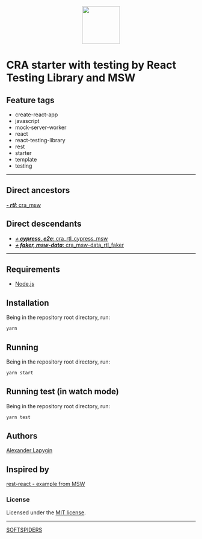 <div align="center">
    <a href="https://github.com/softspiders/softspiders">
      <img src="https://avatars.githubusercontent.com/u/47006425?v=4"width="100" height="100"/>
    </a>
</div>

# CRA starter with testing by React Testing Library and MSW

## Feature tags

- create-react-app
- javascript
- mock-server-worker
- react
- react-testing-library
- rest
- starter
- template
- testing

---

## Direct ancestors

[***- rtl***: cra_msw](https://github.com/AlexanderLapygin/cra_msw)

## Direct descendants

- [***+ cypress, e2e***: cra_rtl_cypress_msw](https://github.com/AlexanderLapygin/cra_rtl_cypress_msw)
- [***+ faker, msw-data***: cra_msw-data_rtl_faker](https://github.com/AlexanderLapygin/cra_msw-data_rtl_faker)

---

## Requirements

* [Node.js](https://nodejs.org/en/download/package-manager/)

## Installation

Being in the repository root directory, run:

```sh
yarn
```

## Running

Being in the repository root directory, run:

```sh
yarn start
```

## Running test (in watch mode)

Being in the repository root directory, run:

```sh
yarn test
```

## Authors

[Alexander Lapygin](https://github.com/AlexanderLapygin)

## Inspired by

[rest-react - example from MSW](https://github.com/mswjs/examples/tree/master/examples/rest-react)

### License

Licensed under the [MIT license](./LICENSE).

---

[SOFTSPIDERS](https://github.com/softspiders/softspiders)
